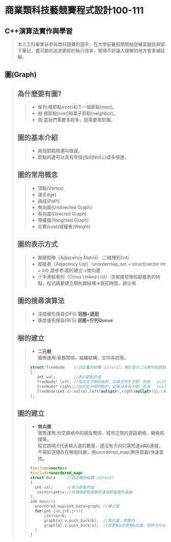 # 商業類科技藝競賽程式設計100-111
## C++演算法實作與學習
> 本人工科畢業非參與商科競賽的選手，在大學前暑假期間抽空練習題目與留下筆記，盡可能的追求更好的執行效率，覺得不好讓人理解的地方會多補註解。
## 圖(Graph)
> ## 為什麼要有圖?
>> * 串列:根節點(root)和下一個節點(next)。
>> * 樹:根節點(root)和葉子節點(neighbor)。
>> * 圖:當我們需要多對多，就需要用到圖。
> ## 圖的基本介紹
>> * 兩個節點相連叫做邊。
>> * 節點的邊可以具有零個(指向NULL)或多個邊。
> ## 圖的常用概念
>> * 頂點(Vertex)
>> * 邊(Edge)
>> * 路徑(Path)
>> * 無向圖(Undirected Graph)
>> * 有向圖(Directed Graph)
>> * 帶權圖(Weighted Graph)
>> * 花費(cost)或權重(Weight)
> ## 圖的表示方式
>> * 鄰接矩陣（Adjacency Matrix）:二維陣列(int)
>> * 鄰接表（Adjacency List）:unordermap_set + struct(vector int + int) 請參考:圖的建立->無向圖
>> * 十字連結串列（Cross Linked List）:含鄰接矩陣和鄰接表的特點，程式碼要建立類別跟結構=>很花時間，請少用
> ## 圖的搜尋演算法
>> * 深度優先搜尋(DFS) **迴圈+遞迴**
>> * 廣度優先搜尋(BFS) **迴圈+佇列Queue**
> ## 樹的建立
>> * **二元樹**<br>實際運用:家族關係、組織結構、文件系統等。
>> ```cpp
>> struct TreeNode    //自定義的結構（struct），用於表示二元樹中的節點。
>> {
>>    int val;        //表示節點的值
>>    TreeNode* left; //指向左子樹的指針，如果沒有左子樹，則為   nullptr
>>    TreeNode* right;//指向右子樹的指針，如果沒有右子樹，則為   nullptr
>>    TreeNode(int x):val(x),left(nullptr),right(nullptr){}//構造函數
>> };
>> ```
> ## 圖的建立
>> * **無向圖**<br>實際運用:社交網絡中的朋友關係、城市之間的道路網絡、網絡拓撲等。<br>程式說明:E代表輸入邊的數量，邊沒有方向只需知道a與b連接，不需知道儲存在哪個位置，用unordered_map(無序容器)快速查找。
>> ```cpp
>> #include<vector>
>> #include<unordered_map>
>> struct Data     //自定義的結構（struct）
>> {
>>   int val;      //表示節點的值
>>    vector<int>v;//存儲與節點相關的連接節點值的容器
>> };
>> int main(){
>>   unordered_map<int,Data>graph; //建立圖
>>   for(int j=0;j<E;j++){
>>       cin>>a>>b;
>>       graph[a].v.push_back(b);  //無向圖，需雙向
>>       graph[b].v.push_back(a);  //從節點a到節點b的邊，同時也可以從節點b到節點a
>>   }
>> }
>> ```
